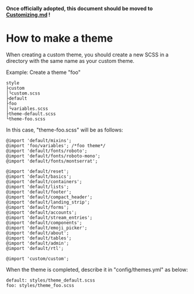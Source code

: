 **Once officially adopted, this document should be moved to [Customizing.md](https://github.com/tootsuite/documentation/blob/master/Running-Mastodon/Customizing.md) !**

# How to make a theme
When creating a custom theme, you should create a new SCSS in a directory with the same name as your custom theme.

Example: Create a theme "foo"
```
style
├custom
│└custom.scss
├default
├foo
│└variables.scss
├theme-default.scss
└theme-foo.scss
```
In this case, "theme-foo.scss" will be as follows:
```
@import 'default/mixins';
@import 'foo/variables'; /*foo theme*/
@import 'default/fonts/roboto';
@import 'default/fonts/roboto-mono';
@import 'default/fonts/montserrat';

@import 'default/reset';
@import 'default/basics';
@import 'default/containers';
@import 'default/lists';
@import 'default/footer';
@import 'default/compact_header';
@import 'default/landing_strip';
@import 'default/forms';
@import 'default/accounts';
@import 'default/stream_entries';
@import 'default/components';
@import 'default/emoji_picker';
@import 'default/about';
@import 'default/tables';
@import 'default/admin';
@import 'default/rtl';

@import 'custom/custom';
```

When the theme is completed, describe it in "config/themes.yml" as below:

```
default: styles/theme_default.scss
foo: styles/theme_foo.scss
```
